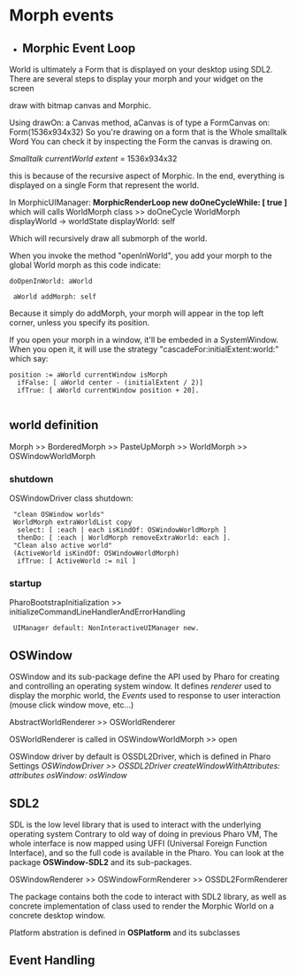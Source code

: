# Morph events

- ## Morphic Event Loop

World is ultimately a Form that is displayed on your desktop using SDL2.
There are several steps to display your morph and your widget on the screen

draw with bitmap canvas and Morphic.

Using drawOn: a Canvas method,
aCanvas is of type a FormCanvas on: Form(1536x934x32)
So you're drawing on a form that is the Whole smalltalk Word
You can check it by inspecting the Form the canvas is drawing on.

*Smalltalk currentWorld extent* = 1536x934x32

this is because of the recursive aspect of Morphic.
In the end, everything is displayed on a single Form that represent the world.

In MorphicUIManager: **MorphicRenderLoop new doOneCycleWhile: [ true ]**
which will calls WorldMorph class >> doOneCycle
WorldMorph displayWorld ->  worldState displayWorld: self

Which will recursively draw all submorph of the world.

When you invoke the method "openInWorld", you add your morph to the global World morph
as this code indicate:

```smalltalk
doOpenInWorld: aWorld

 aWorld addMorph: self
```

Because it simply do addMorph, your morph will appear in the top left corner, unless
you specify its position.

If you open your morph in a window, it'll be embeded in a SystemWindow. When you open it,
it will use the strategy "cascadeFor:initialExtent:world:" which say:

```smalltalk
position := aWorld currentWindow isMorph 
  ifFalse: [ aWorld center - (initialExtent / 2)]
  ifTrue: [ aWorld currentWindow position + 20].
        
```

## world definition

Morph >> BorderedMorph >> PasteUpMorph >> WorldMorph >> OSWindowWorldMorph

### shutdown

OSWindowDriver class shutdown:

```smalltalk
 "clean OSWindow worlds"
 WorldMorph extraWorldList copy 
  select: [ :each | each isKindOf: OSWindowWorldMorph ]
  thenDo: [ :each | WorldMorph removeExtraWorld: each ].
 "Clean also active world"
 (ActiveWorld isKindOf: OSWindowWorldMorph)
  ifTrue: [ ActiveWorld := nil ]
```

### startup

PharoBootstrapInitialization >> initializeCommandLineHandlerAndErrorHandling

```smalltalk
 UIManager default: NonInteractiveUIManager new. 
```

## OSWindow

OSWindow and its sub-package define the API used by Pharo for creating and
controlling an operating system window. It defines *renderer* used to display
the morphic world, the *Events* used to response to user interaction (mouse click
window move, etc...)

AbstractWorldRenderer >> OSWorldRenderer

OSWorldRenderer is called in OSWindowWorldMorph >> open

OSWindow driver by default is OSSDL2Driver, which is defined in Pharo Settings
*OSWindowDriver >> OSSDL2Driver createWindowWithAttributes: attributes osWindow: osWindow*

## SDL2

SDL is the low level library that is used to interact with the underlying operating system
Contrary to old way of doing in previous Pharo VM, The whole interface is now mapped
using UFFI (Universal Foreign Function Interface), and so the full code is available
in the Pharo. You can look at the package **OSWindow-SDL2** and its sub-packages.

OSWindowRenderer >> OSWindowFormRenderer >> OSSDL2FormRenderer

The package contains both the code to interact with SDL2 library, as well as
concrete implementation of class used to render the Morphic World on a concrete
desktop window.

Platform abstration is defined in **OSPlatform** and its subclasses

## Event Handling
